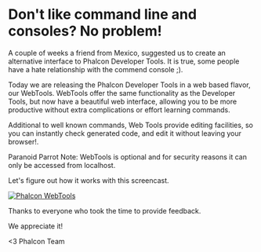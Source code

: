 Don't like command line and consoles? No problem!
=================================================

A couple of weeks a friend from Mexico, suggested us to create an alternative 
interface to Phalcon Developer Tools. It is true, some people have a hate 
relationship with the commend console ;).

Today we are releasing the Phalcon Developer Tools in a web based flavor, our 
WebTools. WebTools offer the same functionality as the Developer Tools, but now 
have a beautiful web interface, allowing you to be more productive without 
extra complications or effort learning commands.

Additional to well known commands, Web Tools provide editing facilities, so 
you can instantly check generated code, and edit it without leaving your 
browser!.

Paranoid Parrot Note: WebTools is optional and for security reasons it can only 
be accessed from localhost.

Let's figure out how it works with this screencast. 

[![Phalcon WebTools](https://static-blog.phalconphp.com/images/posts/2012-05-17-phalcon-webtools-screencast.png)](https://vimeo.com/42367665 "Phalcon WebTools - Click to Watch!")

Thanks to everyone who took the time to provide feedback. 

We appreciate it!

<3 Phalcon Team
